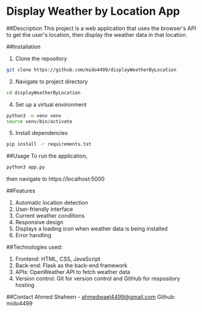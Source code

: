 # Display Weather by Location App

##Description
This project is a web application that uses the browser's API to get the user's location, then display the weather data in that location.

##Installation
1. Clone the repository
```bash
git clone https://github.com/mido4499/displayWeatherByLocation
```
2. Navigate to project directory
```bash
cd displayWeatherByLocation
```
4. Set up a virtual environment
```bash
python3 -m venv venv
source venv/bin/activate
```
5. Install dependencies
```bash
pip install -r requirements.txt
```
##Usage
To run the application,
```bash
python3 app.py
```
then navigate to https://localhost:5000

##Features
1. Automatic location detection
2. User-friendly interface
3. Current weather conditions
4. Responsive design
5. Displays a loading icon when weather data is being installed
6. Error handling

##Technologies used:
1. Frontend: HTML, CSS, JavaScript
2. Back-end: Flask as the back-end framework
3. APIs: OpenWeather API to fetch weather data
4. Version control: Git for version control and GitHub for respository hosting

##Contact
Ahmed Shaheen - ahmedwael4499@gmail.com
Github: mido4499
